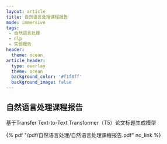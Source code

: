 ```yaml
---
layout: article
title: 自然语言处理课程报告
mode: immersive
tags:
 - 自然语言处理
 - nlp
 - 实验报告
header:
  theme: ocean
article_header:
  type: overlay
  theme: ocean
  background_color: '#f1f8ff'
  background_image: false
---
```


## 自然语言处理课程报告

基于Transfer Text-to-Text Transformer（T5）论文标题生成模型

 {% pdf "/pdf/自然语言处理/自然语言处理课程报告.pdf" no_link %}